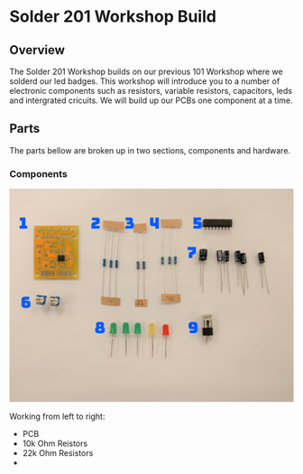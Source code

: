 # Solder 201 Workshop Build

## Overview

The Solder 201 Workshop builds on our previous 101 Workshop where we solderd our led badges. This workshop will introduce you to a number of electronic components such as resistors, variable resistors, capacitors, leds and intergrated cricuits. We will build up our PCBs one component at a time. 

## Parts

The parts bellow are broken up in two sections, components and hardware. 

### Components

![](https://github.com/krum04/Goode-Hack-Lab/blob/main/Solder%20Workshop/Solder%20201/Images/Components.jpg?raw=true)

Working from left to right:

* PCB
* 10k Ohm Reistors
* 22k Ohm Resistors
* 